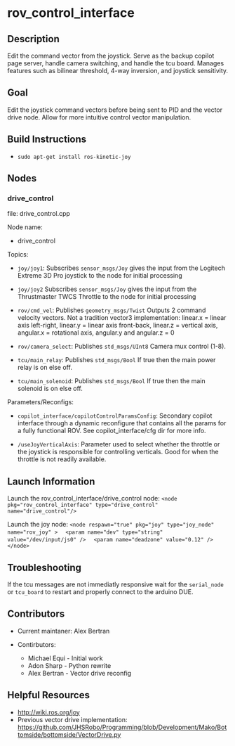 # rov_control_interface

## Description

Edit the command vector from the joystick. Serve as the backup copilot page server, handle camera switching, and handle the tcu board. Manages features such as bilinear threshold, 4-way inversion, and joystick sensitivity.

## Goal

Edit the joystick command vectors before being sent to PID and the vector drive node. Allow for more intuitive control vector manipulation.

## Build Instructions

* `sudo apt-get install ros-kinetic-joy`

## Nodes

### drive_control

file: drive_control.cpp

Node name:
* drive_control

Topics:


* `joy/joy1`:
  Subscribes `sensor_msgs/Joy` gives the input from the Logitech Extreme 3D Pro joystick to the node for initial processing

* `joy/joy2`
  Subscribes `sensor_msgs/Joy` gives the input from the Thrustmaster TWCS Throttle to the node for initial processing

* `rov/cmd_vel`:
  Publishes `geometry_msgs/Twist` Outputs 2 command velocity vectors. Not a tradition vector3 implementation: linear.x = linear axis left-right, linear.y = linear axis front-back, linear.z = vertical axis, angular.x = rotational axis, angular.y and angular.z = 0

* `rov/camera_select`:
  Publishes `std_msgs/UInt8` Camera mux control (1-8).

* `tcu/main_relay`:
  Publishes `std_msgs/Bool` If true then the main power relay is on else off.

* `tcu/main_solenoid`:
  Publishes `std_msgs/Bool` If true then the main solenoid is on else off.

Parameters/Reconfigs:

*  `copilot_interface/copilotControlParamsConfig`: Secondary copilot interface through a dynamic reconfigure that contains all the params for a fully functional ROV. See copilot_interface/cfg dir for more info.

* `/useJoyVerticalAxis`: Parameter used to select whether the throttle or the joystick is responsible for controlling verticals. Good for when the throttle is not readily available.



## Launch Information
Launch the rov_control_interface/drive_control node:
`<node pkg="rov_control_interface" type="drive_control" name="drive_control"/>`

Launch the joy node:
`<node respawn="true" pkg="joy" type="joy_node" name="rov_joy" >`
`  <param name="dev" type="string" value="/dev/input/js0" />`
`  <param name="deadzone" value="0.12" />`
`</node>`

## Troubleshooting

If the tcu messages are not immediatly responsive wait for the `serial_node` or `tcu_board` to restart and properly connect to the arduino DUE.

## Contributors

* Current maintaner: Alex Bertran

* Contirbutors:
  * Michael Equi - Initial work
  * Adon Sharp - Python rewrite
  * Alex Bertran - Vector drive reconfig

## Helpful Resources

* http://wiki.ros.org/joy
* Previous vector drive implementation: https://github.com/JHSRobo/Programming/blob/Development/Mako/Bottomside/bottomside/VectorDrive.py
